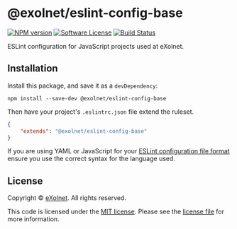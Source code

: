 # @exolnet/eslint-config-base

[![NPM version](http://img.shields.io/npm/v/@exolnet/eslint-config-base.svg)](https://www.npmjs.org/package/@exolnet/eslint-config-base)
[![Software License](https://img.shields.io/badge/license-MIT-8469ad.svg?style=flat-square)](LICENSE.md)
[![Build Status](https://img.shields.io/github/actions/workflow/status/eXolnet/code-quality-tools/ci.yml?label=tests&style=flat-square)](https://github.com/eXolnet/code-quality-tools/actions?query=workflow%3Aci)

ESLint configuration for JavaScript projects used at eXolnet.

## Installation

Install this package, and save it as a `devDependency`:

```
npm install --save-dev @exolnet/eslint-config-base
```

Then have your project's `.eslintrc.json` file extend the ruleset.

```json
{
    "extends": "@exolnet/eslint-config-base"
}
```

If you are using YAML or JavaScript for your [ESLint configuration file format](http://eslint.org/docs/user-guide/configuring#configuration-file-formats) ensure you use the correct syntax for the language used.

## License

Copyright © [eXolnet](https://www.exolnet.com). All rights reserved.

This code is licensed under the [MIT license](http://choosealicense.com/licenses/mit/).
Please see the [license file](LICENSE) for more information.
